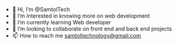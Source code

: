 - 👋 Hi, I’m @SamtolTech
- 👀 I’m interested in knowing more on web development
- 🌱 I’m currently learning Web developer
- 💞️ I’m looking to collaborate on front end and back end projects
- 📫 How to reach me samtoltechnology@gmail.com

<!---
SamtolTech/SamtolTech is a ✨ special ✨ repository because its `README.md` (this file) appears on your GitHub profile.
You can click the Preview link to take a look at your changes.
--->
